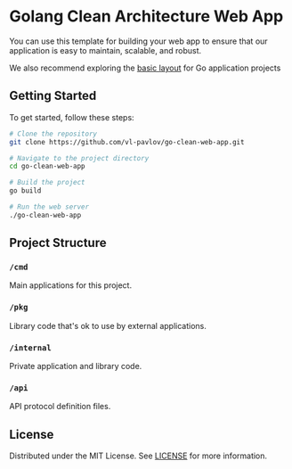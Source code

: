 # Golang Clean Architecture Web App

You can use this template for building your web app to ensure that our application is easy to maintain, scalable, and robust. 

We also recommend exploring the [basic layout](https://github.com/golang-standards/project-layout) for Go application projects  

## Getting Started

To get started, follow these steps:

```bash
# Clone the repository
git clone https://github.com/vl-pavlov/go-clean-web-app.git

# Navigate to the project directory
cd go-clean-web-app

# Build the project
go build

# Run the web server
./go-clean-web-app
```

## Project Structure

### `/cmd`
Main applications for this project.

### `/pkg`
Library code that's ok to use by external applications.

### `/internal`
Private application and library code.

### `/api`
API protocol definition files.

## License
Distributed under the MIT License. See [LICENSE](LICENSE) for more information.